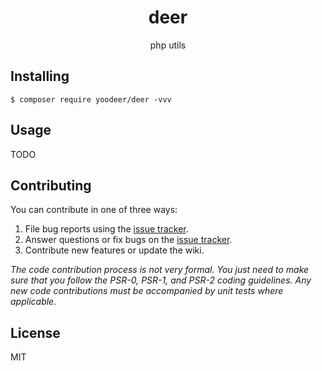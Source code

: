 <h1 align="center"> deer </h1>

<p align="center"> php utils </p>


## Installing

```shell
$ composer require yoodeer/deer -vvv
```

## Usage

TODO

## Contributing

You can contribute in one of three ways:

1. File bug reports using the [issue tracker](https://github.com/yoodeer/deer/issues).
2. Answer questions or fix bugs on the [issue tracker](https://github.com/yoodeer/deer/issues).
3. Contribute new features or update the wiki.

_The code contribution process is not very formal. You just need to make sure that you follow the PSR-0, PSR-1, and PSR-2 coding guidelines. Any new code contributions must be accompanied by unit tests where applicable._

## License

MIT
